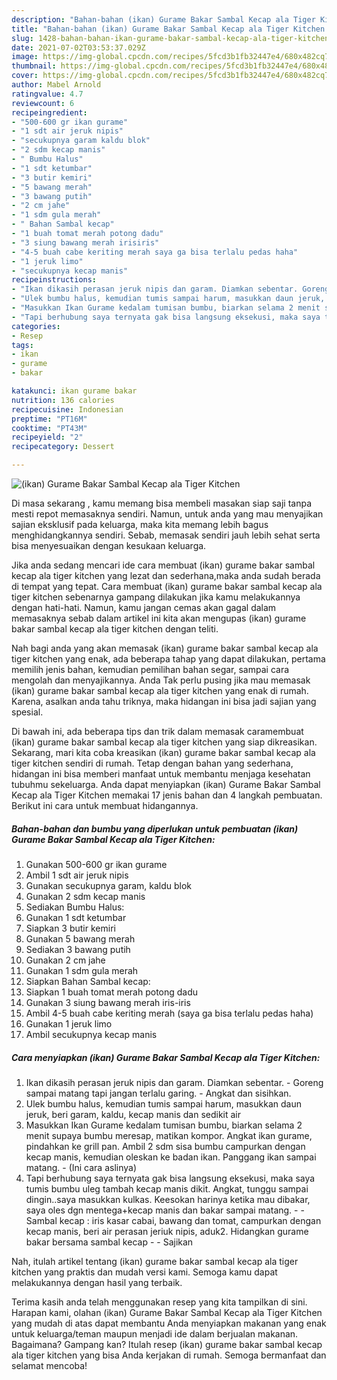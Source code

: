 ```yaml
---
description: "Bahan-bahan (ikan) Gurame Bakar Sambal Kecap ala Tiger Kitchen Sederhana dan Mudah Dibuat"
title: "Bahan-bahan (ikan) Gurame Bakar Sambal Kecap ala Tiger Kitchen Sederhana dan Mudah Dibuat"
slug: 1428-bahan-bahan-ikan-gurame-bakar-sambal-kecap-ala-tiger-kitchen-sederhana-dan-mudah-dibuat
date: 2021-07-02T03:53:37.029Z
image: https://img-global.cpcdn.com/recipes/5fcd3b1fb32447e4/680x482cq70/ikan-gurame-bakar-sambal-kecap-ala-tiger-kitchen-foto-resep-utama.jpg
thumbnail: https://img-global.cpcdn.com/recipes/5fcd3b1fb32447e4/680x482cq70/ikan-gurame-bakar-sambal-kecap-ala-tiger-kitchen-foto-resep-utama.jpg
cover: https://img-global.cpcdn.com/recipes/5fcd3b1fb32447e4/680x482cq70/ikan-gurame-bakar-sambal-kecap-ala-tiger-kitchen-foto-resep-utama.jpg
author: Mabel Arnold
ratingvalue: 4.7
reviewcount: 6
recipeingredient:
- "500-600 gr ikan gurame"
- "1 sdt air jeruk nipis"
- "secukupnya garam kaldu blok"
- "2 sdm kecap manis"
- " Bumbu Halus"
- "1 sdt ketumbar"
- "3 butir kemiri"
- "5 bawang merah"
- "3 bawang putih"
- "2 cm jahe"
- "1 sdm gula merah"
- " Bahan Sambal kecap"
- "1 buah tomat merah potong dadu"
- "3 siung bawang merah irisiris"
- "4-5 buah cabe keriting merah saya ga bisa terlalu pedas haha"
- "1 jeruk limo"
- "secukupnya kecap manis"
recipeinstructions:
- "Ikan dikasih perasan jeruk nipis dan garam. Diamkan sebentar. Goreng sampai matang tapi jangan terlalu garing. Angkat dan sisihkan."
- "Ulek bumbu halus, kemudian tumis sampai harum, masukkan daun jeruk, beri garam, kaldu, kecap manis dan sedikit air"
- "Masukkan Ikan Gurame kedalam tumisan bumbu, biarkan selama 2 menit supaya bumbu meresap, matikan kompor. Angkat ikan gurame, pindahkan ke grill pan. Ambil 2 sdm sisa bumbu campurkan dengan kecap manis, kemudian oleskan ke badan ikan. Panggang ikan sampai matang. (Ini cara aslinya)"
- "Tapi berhubung saya ternyata gak bisa langsung eksekusi, maka saya tumis bumbu uleg tambah kecap manis dikit. Angkat, tunggu sampai dingin..saya masukkan kulkas. Keesokan harinya ketika mau dibakar, saya oles dgn mentega+kecap manis dan bakar sampai matang.  Sambal kecap : iris kasar cabai, bawang dan tomat, campurkan dengan kecap manis, beri air perasan jeriuk nipis, aduk2. Hidangkan gurame bakar bersama sambal kecap  Sajikan"
categories:
- Resep
tags:
- ikan
- gurame
- bakar

katakunci: ikan gurame bakar 
nutrition: 136 calories
recipecuisine: Indonesian
preptime: "PT16M"
cooktime: "PT43M"
recipeyield: "2"
recipecategory: Dessert

---
```



![(ikan) Gurame Bakar Sambal Kecap ala Tiger Kitchen](https://img-global.cpcdn.com/recipes/5fcd3b1fb32447e4/680x482cq70/ikan-gurame-bakar-sambal-kecap-ala-tiger-kitchen-foto-resep-utama.jpg)

Di masa  sekarang , kamu memang bisa membeli masakan siap saji tanpa mesti repot memasaknya sendiri. Namun, untuk anda yang mau menyajikan sajian eksklusif pada keluarga, maka kita memang lebih bagus menghidangkannya sendiri. Sebab, memasak sendiri jauh lebih sehat serta bisa menyesuaikan dengan kesukaan keluarga.

Jika anda sedang mencari ide cara membuat (ikan) gurame bakar sambal kecap ala tiger kitchen yang lezat dan sederhana,maka anda sudah berada di tempat yang tepat. Cara membuat (ikan) gurame bakar sambal kecap ala tiger kitchen  sebenarnya gampang dilakukan jika kamu melakukannya dengan hati-hati. Namun, kamu jangan cemas akan gagal dalam memasaknya 
sebab dalam artikel ini kita akan mengupas (ikan) gurame bakar sambal kecap ala tiger kitchen dengan teliti.  



Nah bagi anda yang akan memasak (ikan) gurame bakar sambal kecap ala tiger kitchen yang enak, ada beberapa tahap yang dapat dilakukan, pertama memilih jenis bahan, kemudian pemilihan bahan segar, sampai cara mengolah dan menyajikannya. Anda Tak perlu pusing jika mau memasak (ikan) gurame bakar sambal kecap ala tiger kitchen yang enak di rumah. Karena, asalkan anda  tahu triknya, maka hidangan ini bisa jadi sajian yang spesial.

Di bawah ini, ada beberapa tips dan trik dalam memasak caramembuat (ikan) gurame bakar sambal kecap ala tiger kitchen yang siap dikreasikan. Sekarang, mari kita coba kreasikan (ikan) gurame bakar sambal kecap ala tiger kitchen sendiri di rumah. Tetap dengan bahan yang sederhana, hidangan ini bisa memberi manfaat untuk membantu menjaga kesehatan tubuhmu sekeluarga. Anda dapat menyiapkan (ikan) Gurame Bakar Sambal Kecap ala Tiger Kitchen memakai 17 jenis bahan dan 4 langkah pembuatan. Berikut ini cara untuk membuat hidangannya.

<!--inarticleads1-->

##### Bahan-bahan dan bumbu yang diperlukan untuk pembuatan (ikan) Gurame Bakar Sambal Kecap ala Tiger Kitchen:

1. Gunakan 500-600 gr ikan gurame
1. Ambil 1 sdt air jeruk nipis
1. Gunakan secukupnya garam, kaldu blok
1. Gunakan 2 sdm kecap manis
1. Sediakan  Bumbu Halus:
1. Gunakan 1 sdt ketumbar
1. Siapkan 3 butir kemiri
1. Gunakan 5 bawang merah
1. Sediakan 3 bawang putih
1. Gunakan 2 cm jahe
1. Gunakan 1 sdm gula merah
1. Siapkan  Bahan Sambal kecap:
1. Siapkan 1 buah tomat merah potong dadu
1. Gunakan 3 siung bawang merah iris-iris
1. Ambil 4-5 buah cabe keriting merah (saya ga bisa terlalu pedas haha)
1. Gunakan 1 jeruk limo
1. Ambil secukupnya kecap manis




<!--inarticleads2-->

##### Cara menyiapkan (ikan) Gurame Bakar Sambal Kecap ala Tiger Kitchen:

1. Ikan dikasih perasan jeruk nipis dan garam. Diamkan sebentar. - Goreng sampai matang tapi jangan terlalu garing. - Angkat dan sisihkan.
1. Ulek bumbu halus, kemudian tumis sampai harum, masukkan daun jeruk, beri garam, kaldu, kecap manis dan sedikit air
1. Masukkan Ikan Gurame kedalam tumisan bumbu, biarkan selama 2 menit supaya bumbu meresap, matikan kompor. Angkat ikan gurame, pindahkan ke grill pan. Ambil 2 sdm sisa bumbu campurkan dengan kecap manis, kemudian oleskan ke badan ikan. Panggang ikan sampai matang. - (Ini cara aslinya)
1. Tapi berhubung saya ternyata gak bisa langsung eksekusi, maka saya tumis bumbu uleg tambah kecap manis dikit. Angkat, tunggu sampai dingin..saya masukkan kulkas. Keesokan harinya ketika mau dibakar, saya oles dgn mentega+kecap manis dan bakar sampai matang. -  - Sambal kecap : iris kasar cabai, bawang dan tomat, campurkan dengan kecap manis, beri air perasan jeriuk nipis, aduk2. Hidangkan gurame bakar bersama sambal kecap -  - Sajikan




Nah, itulah artikel tentang  (ikan) gurame bakar sambal kecap ala tiger kitchen  yang praktis dan mudah versi kami. Semoga kamu dapat melakukannya dengan hasil yang terbaik. 

Terima kasih anda telah menggunakan resep yang kita tampilkan di sini. Harapan kami, olahan  (ikan) Gurame Bakar Sambal Kecap ala Tiger Kitchen yang mudah di atas dapat membantu Anda menyiapkan makanan yang enak untuk keluarga/teman maupun menjadi ide dalam berjualan makanan. Bagaimana? Gampang kan? Itulah resep (ikan) gurame bakar sambal kecap ala tiger kitchen yang bisa Anda kerjakan di rumah. Semoga bermanfaat dan selamat mencoba!

